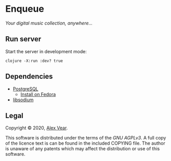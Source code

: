 # Enqueue

_Your digital music collection, anywhere..._


## Run server

Start the server in development mode:

```
clojure -X:run :dev? true
```


## Dependencies

- [PostgreSQL](https://www.postgresql.org/)
  - [Install on Fedora](https://fedoraproject.org/wiki/PostgreSQL)
- [libsodium](https://libsodium.gitbook.io/doc/installation)


## Legal

Copyright © 2020, [Alex Vear](https://axvr.io).

This software is distributed under the terms of the _GNU AGPLv3_.  A full copy
of the licence text is can be found in the included COPYING file.  The author
is unaware of any patents which may affect the distribution or use of this
software.
